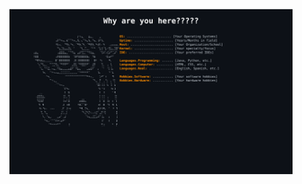 <a href="https://github.com/Lokonco/Lokonco">
  <img alt="Profile Header" src="./dark_mode.svg">
</a>
